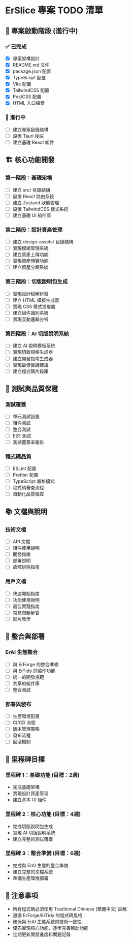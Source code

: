 # ErSlice 專案 TODO 清單

## 🚀 專案啟動階段 (進行中)

### ✅ 已完成
- [x] 專案架構設計
- [x] README.md 文件
- [x] package.json 配置
- [x] TypeScript 配置
- [x] Vite 配置
- [x] TailwindCSS 配置
- [x] PostCSS 配置
- [x] HTML 入口檔案

### 🔄 進行中
- [ ] 建立專案目錄結構
- [ ] 設置 Tauri 後端
- [ ] 建立基礎 React 組件

## 🏗️ 核心功能開發

### 第一階段：基礎架構
- [ ] 建立 src/ 目錄結構
- [ ] 設置 React 路由系統
- [ ] 建立 Zustand 狀態管理
- [ ] 設置 TailwindCSS 樣式系統
- [ ] 建立基礎 UI 組件庫

### 第二階段：設計資產管理
- [ ] 建立 design-assets/ 目錄結構
- [ ] 實現模組管理系統
- [ ] 建立資產上傳功能
- [ ] 實現資產預覽功能
- [ ] 建立資產分類系統

### 第三階段：切版說明包生成
- [ ] 實現設計稿解析器
- [ ] 建立 HTML 模板生成器
- [ ] 實現 CSS 樣式提取器
- [ ] 建立組件識別系統
- [ ] 實現互動邏輯分析

### 第四階段：AI 切版說明系統
- [ ] 建立 AI 說明模板系統
- [ ] 實現切版規格生成器
- [ ] 建立開發指南生成器
- [ ] 實現最佳實踐建議
- [ ] 建立程式碼片段庫

## 🧪 測試與品質保證

### 測試覆蓋
- [ ] 單元測試設置
- [ ] 組件測試
- [ ] 整合測試
- [ ] E2E 測試
- [ ] 測試覆蓋率報告

### 程式碼品質
- [ ] ESLint 配置
- [ ] Prettier 配置
- [ ] TypeScript 嚴格模式
- [ ] 程式碼審查流程
- [ ] 自動化品質檢查

## 📚 文檔與說明

### 技術文檔
- [ ] API 文檔
- [ ] 組件使用說明
- [ ] 開發指南
- [ ] 部署說明
- [ ] 故障排除指南

### 用戶文檔
- [ ] 快速開始指南
- [ ] 功能使用說明
- [ ] 最佳實踐指南
- [ ] 常見問題解答
- [ ] 影片教學

## 🔗 整合與部署

### ErAI 生態整合
- [ ] 與 ErForge 的整合準備
- [ ] 與 ErTidy 的協作功能
- [ ] 統一的開發規範
- [ ] 共享的組件庫
- [ ] 整合測試

### 部署與發布
- [ ] 生產環境配置
- [ ] CI/CD 流程
- [ ] 版本管理策略
- [ ] 發布流程
- [ ] 回滾機制

## 🎯 里程碑目標

### 里程碑 1：基礎功能 (目標：2週)
- 完成基礎架構
- 實現設計資產管理
- 建立基本 UI 組件

### 里程碑 2：核心功能 (目標：4週)
- 完成切版說明包生成
- 實現 AI 切版說明系統
- 建立完整的測試覆蓋

### 里程碑 3：整合準備 (目標：6週)
- 完成與 ErAI 生態的整合準備
- 建立完整的文檔系統
- 準備生產環境部署

## 📝 注意事項

- 所有程式碼必須使用 Traditional Chinese (繁體中文) 註解
- 遵循 ErForge/ErTidy 的程式碼風格
- 確保與 ErAI 生態系統的技術一致性
- 優先實現核心功能，逐步完善輔助功能
- 定期更新開發進度和問題記錄
